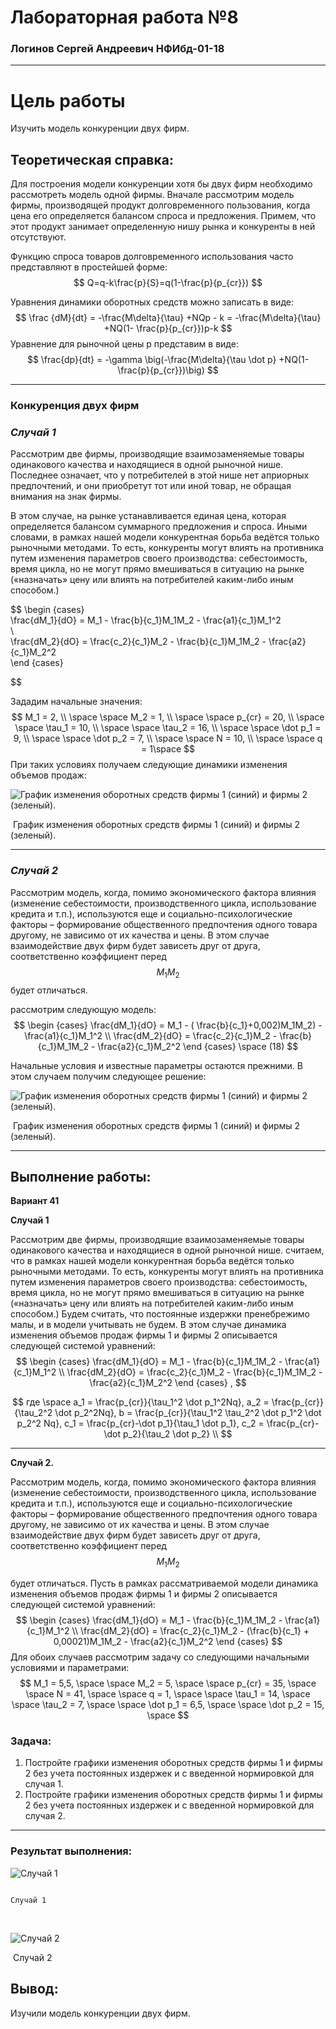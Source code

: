 









# Лабораторная работа №8

### Логинов Сергей Андреевич НФИбд-01-18























------



# Цель работы  

Изучить модель конкуренции двух фирм.  

## Теоретическая справка:  

Для построения модели конкуренции хотя бы двух фирм необходимо рассмотреть модель одной фирмы. Вначале рассмотрим модель фирмы, производящей продукт долговременного пользования, когда цена его определяется балансом спроса и предложения. Примем, что этот продукт занимает определенную нишу рынка и конкуренты в ней отсутствуют.    

Функцию спроса товаров долговременного использования часто представляют в простейшей форме:  
$$
Q=q-k\frac{p}{S}=q(1-\frac{p}{p_{cr}}) 
$$


Уравнения динамики оборотных средств можно записать в виде:  
$$
\frac {dM}{dt} = -\frac{M\delta}{\tau} +NQp - k = -\frac{M\delta}{\tau} +NQ(1- \frac{p}{p_{cr}})p-k 
$$
Уравнение для рыночной цены р представим в виде:  
$$
\frac{dp}{dt} = -\gamma \big(-\frac{M\delta}{\tau \dot p} +NQ(1- \frac{p}{p_{cr}})\big) 
$$
  



------



### **Конкуренция двух фирм**  

### *Случай 1*  

Рассмотрим две фирмы, производящие взаимозаменяемые товары одинакового качества и находящиеся в одной рыночной нише. Последнее означает, что у потребителей в этой нише нет априорных предпочтений, и они приобретут тот или иной товар, не обращая внимания на знак фирмы.   

В этом случае, на рынке устанавливается единая цена, которая определяется балансом суммарного предложения и спроса. Иными словами, в рамках нашей модели конкурентная борьба ведётся только рыночными методами. То есть, конкуренты могут влиять на противника путем изменения параметров своего производства: себестоимость, время цикла, но не могут прямо вмешиваться в ситуацию на рынке («назначать» цену или влиять на потребителей каким-либо иным способом.)   


  
$$
\begin {cases}  
\frac{dM_1}{dO} = M_1 - \frac{b}{c_1}M_1M_2 - \frac{a1}{c_1}M_1^2  
\\  
\frac{dM_2}{dO} = \frac{c_2}{c_1}M_2 - \frac{b}{c_1}M_1M_2 - \frac{a2}{c_1}M_2^2  
\end {cases}  
$$


Зададим начальные значения:  
$$
M_1 = 2, \\ \space  
\space M_2 = 1, \\  \space 
\space p_{cr} = 20, \\  \space 
\space \tau_1 = 10, \\  \space 
\space \tau_2 = 16, \\  \space 
\space \dot p_1 = 9, \\  \space 
\space \dot p_2 = 7, \\  \space 
\space N = 10, \\  \space 
\space q = 1\space
$$
При таких условиях получаем следующие динамики изменения объемов продаж:  

![График изменения оборотных средств фирмы 1 (синий) и фирмы 2 (зеленый).](C:\Users\itsok\work\2020-2021\MatModel\laboratory\lab8\graph\1.png "График изменения оборотных средств фирмы 1 (синий) и фирмы 2 (зеленый).")

​								График изменения оборотных средств фирмы 1 (синий) и фирмы 2 (зеленый).

  

  

------

  

### *Случай 2*  

Рассмотрим модель, когда, помимо экономического фактора влияния (изменение себестоимости, производственного цикла, использование кредита и т.п.), используются еще и социально-психологические факторы – формирование общественного предпочтения одного товара другому, не зависимо от их качества и цены. В этом случае взаимодействие двух фирм будет зависеть друг от друга, соответственно коэффициент перед  
$$
M_1M_2  
$$
будет отличаться.  

рассмотрим следующую модель:  
$$
\begin {cases}  
\frac{dM_1}{dO} = M_1 -  ( \frac{b}{c_1}+0,002)M_1M_2) - \frac{a1}{c_1}M_1^2  
\\  
\frac{dM_2}{dO} = \frac{c_2}{c_1}M_2 - \frac{b}{c_1}M_1M_2 - \frac{a2}{c_1}M_2^2  
\end {cases}  
\space (18)
$$

Начальные условия и известные параметры остаются прежними. В этом случаем получим следующее решение:  

![График изменения оборотных средств фирмы 1 (синий) и фирмы 2 (зеленый).](C:\Users\itsok\work\2020-2021\MatModel\laboratory\lab8\graph\2.png "График изменения оборотных средств фирмы 1 (синий) и фирмы 2 (зеленый).")

​							График изменения оборотных средств фирмы 1 (синий) и фирмы 2 (зеленый).

  

------



## Выполнение работы:  

**Вариант 41**  

**Случай 1**  

Рассмотрим две фирмы, производящие взаимозаменяемые товары одинакового качества и находящиеся в одной рыночной нише. считаем, что в рамках нашей модели конкурентная борьба ведётся только рыночными методами. То есть, конкуренты могут влиять на противника путем изменения параметров своего производства: себестоимость, время цикла, но не могут прямо вмешиваться в ситуацию на рынке («назначать» цену или влиять на потребителей каким-либо иным способом.) Будем считать, что постоянные издержки пренебрежимо малы, и в модели учитывать не будем. В этом случае динамика изменения объемов продаж фирмы 1 и фирмы 2 описывается следующей системой уравнений:  
$$
\begin {cases}  
\frac{dM_1}{dO} = M_1 - \frac{b}{c_1}M_1M_2 - \frac{a1}{c_1}M_1^2  
\\
\frac{dM_2}{dO} = \frac{c_2}{c_1}M_2 - \frac{b}{c_1}M_1M_2 - \frac{a2}{c_1}M_2^2  
\end {cases} ,
$$

$$
где \space a_1 = \frac{p_{cr}}{\tau_1^2 \dot p_1^2Nq}, a_2 = \frac{p_{cr}}{\tau_2^2 \dot p_2^2Nq}, b = \frac{p_{cr}}{\tau_1^2 \tau_2^2 \dot p_1^2 \dot p_2^2 Nq}, c_1 = \frac{p_{cr}-\dot p_1}{\tau_1 \dot p_1}, c_2 = \frac{p_{cr}-\dot p_2}{\tau_2 \dot p_2} \\
$$



------


**Случай 2.**  

Рассмотрим модель, когда, помимо экономического фактора влияния (изменение себестоимости, производственного цикла, использование кредита и т.п.), используются еще и социально-психологические факторы – формирование общественного предпочтения одного товара другому, не зависимо от их качества и цены. В этом случае взаимодействие двух фирм будет зависеть друг от друга, соответственно коэффициент перед   
$$
M_1M_2  
$$


будет отличаться. Пусть в рамках рассматриваемой модели динамика изменения объемов продаж фирмы 1 и фирмы 2 описывается следующей системой уравнений:  
$$
\begin {cases}  
\frac{dM_1}{dO} = M_1 - \frac{b}{c_1}M_1M_2 - \frac{a1}{c_1}M_1^2  
\\  
\frac{dM_2}{dO} = \frac{c_2}{c_1}M_2 - (\frac{b}{c_1} + 0,00021)M_1M_2 - \frac{a2}{c_1}M_2^2  
\end {cases}
$$
Для обоих случаев рассмотрим задачу со следующими начальными условиями и параметрами:  
$$
M_1 = 5,5, \space 
\space M_2 = 5, \space  
\space p_{cr} = 35, \space 
\space N = 41,  \space
\space q = 1,  \space 
\space \tau_1 = 14, \space  
\space \tau_2 = 7, \space
\space \dot p_1 = 6,5, \space  
\space \dot p_2 = 15, \space
$$

### Задача:  

1. Постройте графики изменения оборотных средств фирмы 1 и фирмы 2 без учета постоянных издержек и с введенной нормировкой для случая 1.   
2. Постройте графики изменения оборотных средств фирмы 1 и фирмы 2 без учета постоянных издержек и с введенной нормировкой для случая 2.  

------



### Результат выполнения:  

![Случай 1](C:\Users\itsok\work\2020-2021\MatModel\laboratory\lab8\graph\3.png "Случай 1")

  																						Случай 1

​													

![Случай 2](C:\Users\itsok\work\2020-2021\MatModel\laboratory\lab8\graph\4.png "Случай 2")

​																						Случай 2

## Вывод:  

Изучили модель конкуренции двух фирм.  